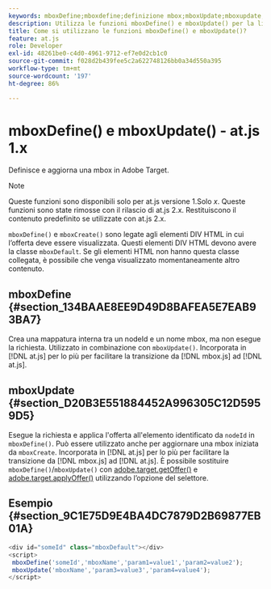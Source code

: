 ```yaml
---
keywords: mboxDefine;mboxdefine;definizione mbox;mboxUpdate;mboxupdate;aggiornamento mbox;at.js;funzioni;funzione
description: Utilizza le funzioni mboxDefine() e mboxUpdate() per la libreria JavaScript Adobe [!DNL Target] at.js per definire o aggiornare una mbox. (at.js 1.x)
title: Come si utilizzano le funzioni mboxDefine() e mboxUpdate()?
feature: at.js
role: Developer
exl-id: 48261be0-c4d0-4961-9712-ef7e0d2cb1c0
source-git-commit: f028d2b439fee5c2a622748126bb0a34d550a395
workflow-type: tm+mt
source-wordcount: '197'
ht-degree: 86%

---
```


# mboxDefine() e mboxUpdate() - at.js 1.x

Definisce e aggiorna una mbox in Adobe Target.

>[!NOTE]
>
>Queste funzioni sono disponibili solo per at.js versione 1.Solo *x*. Queste funzioni sono state rimosse con il rilascio di at.js 2.x. Restituiscono il contenuto predefinito se utilizzate con at.js 2.x.

`mboxDefine()` e `mboxCreate()` sono legate agli elementi DIV HTML in cui l’offerta deve essere visualizzata. Questi elementi DIV HTML devono avere la classe `mboxDefault`. Se gli elementi HTML non hanno questa classe collegata, è possibile che venga visualizzato momentaneamente altro contenuto.

## mboxDefine {#section_134BAAE8EE9D49D8BAFEA5E7EAB93BA7}

Crea una mappatura interna tra un nodeId e un nome mbox, ma non esegue la richiesta. Utilizzato in combinazione con `mboxUpdate()`. Incorporata in [!DNL at.js] per lo più per facilitare la transizione da [!DNL mbox.js] ad [!DNL at.js].

## mboxUpdate {#section_D20B3E551884452A996305C12D5959D5}

Esegue la richiesta e applica l&#39;offerta all&#39;elemento identificato da `nodeId` in `mboxDefine()`. Può essere utilizzato anche per aggiornare una mbox iniziata da `mboxCreate`. Incorporata in [!DNL at.js] per lo più per facilitare la transizione da [!DNL mbox.js] ad [!DNL at.js]. È possibile sostituire `mboxDefine()`/`mboxUpdate()` con [adobe.target.getOffer()](/help/c-implementing-target/c-implementing-target-for-client-side-web/adobe-target-getoffer.md) e [adobe.target.applyOffer()](/help/c-implementing-target/c-implementing-target-for-client-side-web/adobe-target-applyoffer.md) utilizzando l’opzione del selettore.

## Esempio {#section_9C1E75D9E4BA4DC7879D2B69877EB01A}

```javascript
<div id="someId" class="mboxDefault"></div> 
<script> 
 mboxDefine('someId','mboxName','param1=value1','param2=value2'); 
 mboxUpdate('mboxName','param3=value3','param4=value4'); 
</script>
```
